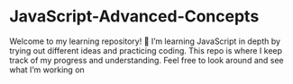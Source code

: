 # JavaScript-Advanced-Concepts
Welcome to my learning repository! 🚀 I’m learning JavaScript in depth by trying out different ideas and practicing coding. This repo is where I keep track of my progress and understanding. Feel free to look around and see what I’m working on
